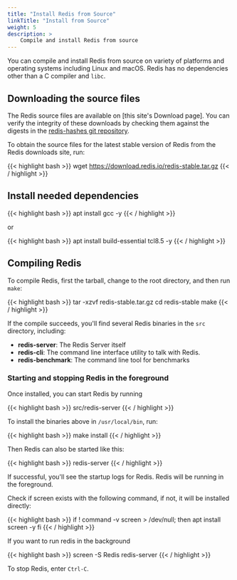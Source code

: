 ```yaml
---
title: "Install Redis from Source"
linkTitle: "Install from Source"
weight: 5
description: >
    Compile and install Redis from source
---
```


You can compile and install Redis from source on variety of platforms and operating systems including Linux and macOS. Redis has no dependencies other than a C  compiler and `libc`.

## Downloading the source files

The Redis source files are available on [this site's Download page]. You can verify the integrity of these downloads by checking them against the digests in the [redis-hashes git repository](https://github.com/redis/redis-hashes).

To obtain the source files for the latest stable version of Redis from the Redis downloads site, run:

{{< highlight bash >}}
wget https://download.redis.io/redis-stable.tar.gz
{{< / highlight >}}

## Install needed dependencies

{{< highlight bash >}}
apt install gcc -y
{{< / highlight >}}

or

{{< highlight bash >}}
apt install build-essential tcl8.5 -y
{{< / highlight >}}

## Compiling Redis

To compile Redis, first the tarball, change to the root directory, and then run `make`:

{{< highlight bash >}}
tar -xzvf redis-stable.tar.gz
cd redis-stable
make
{{< / highlight >}}

If the compile succeeds, you'll find several Redis binaries in the `src` directory, including:

* **redis-server**: The Redis Server itself
* **redis-cli**: The command line interface utility to talk with Redis.
* **redis-benchmark**: The command line tool for benchmarks

### Starting and stopping Redis in the foreground

Once installed, you can start Redis by running

{{< highlight bash  >}}
src/redis-server
{{< / highlight >}}

To install the binaries above in `/usr/local/bin`, run:

{{< highlight bash >}}
make install
{{< / highlight >}}

Then Redis can also be started like this:

{{< highlight bash  >}}
redis-server
{{< / highlight >}}

If successful, you'll see the startup logs for Redis. Redis will be running in the foreground.

Check if screen exists with the following command, if not, it will be installed directly:

{{< highlight bash  >}}
if ! command -v screen > /dev/null; then
    apt install screen -y
fi
{{< / highlight >}}

If you want to run redis in the background

{{< highlight bash  >}}
screen -S Redis redis-server
{{< / highlight >}}

To stop Redis, enter `Ctrl-C`.